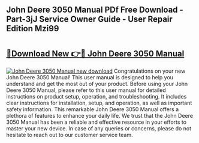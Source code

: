 ## John Deere 3050 Manual PDf Free Download - Part-3jJ Service Owner Guide - User Repair Edition Mzi99

# <h2><a href="http://cf11240.oget.top/?id=John+Deere+3050+Manual">🔗Download New 👉🔴 John Deere 3050 Manual</a></h2>

[![John Deere 3050 Manual new download](https://i.imgur.com/5g1atiW.png)](http://cf11240.oget.top/?id=John+Deere+3050+Manual)
Congratulations on your new John Deere 3050 Manual! This user manual is designed to help you understand and get the most out of your product. Before using your John Deere 3050 Manual, please refer to this user manual for detailed instructions on product setup, operation, and troubleshooting. It includes clear instructions for installation, setup, and operation, as well as important safety information. This remarkable John Deere 3050 Manual offers a plethora of features to enhance your daily life. We trust that the John Deere 3050 Manual has been a reliable and effective resource in your efforts to master your new device. In case of any queries or concerns, please do not hesitate to reach out to our customer service team.
